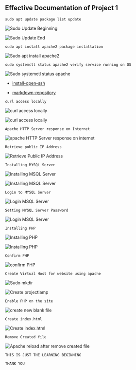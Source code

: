 ## Effective Documentation of Project 1


`sudo apt update package list update`


![Sudo Update Beginning](./Images/Sudo-Update-Beginning.PNG)


![Sudo Update End](./Images/Sudo-Update-End.PNG)


`sudo apt install apache2 package installation`


![Sudo apt install apache2](./Images/sudo-apt-install-apache2.PNG)


`sudo systemctl status apache2 verify service running on OS`


![Sudo systemctl status apache](./Images/sudo-systemctl-status-apache2.PNG)


- [install-open-ssh](https://docs.microsoft.com/en-us/windows-server/administration/openssh/openssh_install_firstuse)


- [markdown-repository](https://www.markdownguide.org/cheat-sheet/#overview)



`curl access locally`


![curl access locally](./Images/Apache-webservice-responds-to-curl-command.PNG)


![curl access locally](./Images/check-how-we-can-access-it-locally-in-our-Ubuntu-shell.PNG)



`Apache HTTP Server response on Internet`

![apache HTTP Server response on internet](./Images/Apache-HTTPserver-respond-to-requests-from-the-Internet-test.PNG)



`Retrieve public IP Address`

![Retrieve Public IP Address](./Images/Retrieve-Public-IPaddress-without-going-into-AWS.PNG)


`Installing MYSQL Server`


![Installing MSQL Server](./Images/INSTALLING-MYSQL-home.PNG)


![Installing MSQL Server](./Images/INSTALLING-MYSQL-end.PNG)


`Login to MYSQL Server`


![Login MSQL Server](./Images/log-into-the-MySQL-console-sudo-mysql.PNG)


`Setting MYSQL Server Password`


![Login MSQL Server](./Images/set-mysql-password.PNG)


`Installing PHP`


![Installing PHP](./Images/Installation-php%20libapache2-mod-php-php-mysql-home.PNG)


![Installing PHP](./Images/Installation-of-php-libapache2-mod-php-php-mysql-end.PNG)


`Confirm PHP`


![confirm PHP](./Images/Confirmation-of-php-v-version.PNG)


`Create Virtual Host for website using apache`


![Sudo mkdir](./Images/new-website-configuration.PNG)


![Create projectlamp](./Images/Create-projectlamp.PNG)


`Enable PHP on the site`


![create new blank file](./Images/Creating-a-new-blank-file.PNG)


`Create index.html`


![Create index.html](./Images/Php-Page-successfully-loaded.PNG)


`Remove Created file`


![Apache reload after remove created file](./Images/Apache-reload-after-php-rm.PNG)


`THIS IS JUST THE LEARNING BEGINNING`

`THANK YOU`